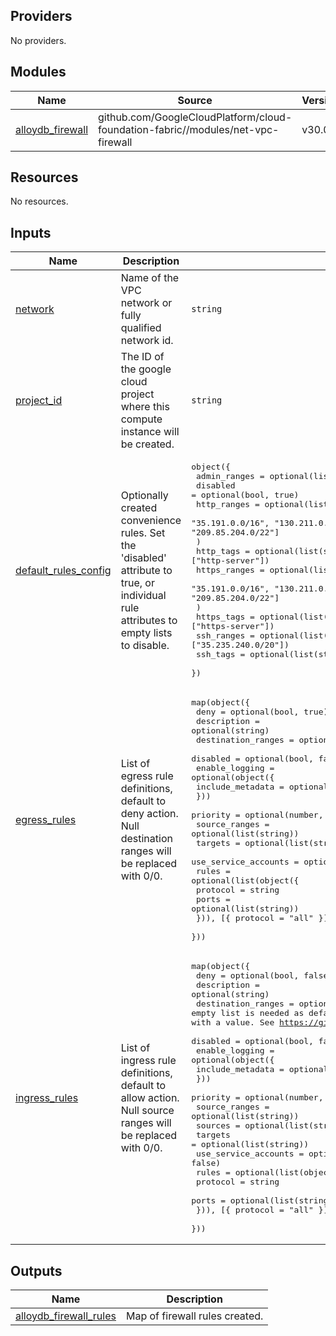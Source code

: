 

<!-- BEGIN_TF_DOCS -->

## Providers

No providers.

## Modules

| Name | Source | Version |
|------|--------|---------|
| <a name="module_alloydb_firewall"></a> [alloydb\_firewall](#module\_alloydb\_firewall) | github.com/GoogleCloudPlatform/cloud-foundation-fabric//modules/net-vpc-firewall | v30.0.0 |

## Resources

No resources.

## Inputs

| Name | Description | Type | Default | Required |
|------|-------------|------|---------|:--------:|
| <a name="input_network"></a> [network](#input\_network) | Name of the VPC network or fully qualified network id. | `string` | n/a | yes |
| <a name="input_project_id"></a> [project\_id](#input\_project\_id) | The ID of the google cloud project where this compute instance will be created. | `string` | n/a | yes |
| <a name="input_default_rules_config"></a> [default\_rules\_config](#input\_default\_rules\_config) | Optionally created convenience rules. Set the 'disabled' attribute to true, or individual rule attributes to empty lists to disable. | <pre>object({<br>    admin_ranges = optional(list(string))<br>    disabled     = optional(bool, true)<br>    http_ranges = optional(list(string), [<br>      "35.191.0.0/16", "130.211.0.0/22", "209.85.152.0/22", "209.85.204.0/22"]<br>    )<br>    http_tags = optional(list(string), ["http-server"])<br>    https_ranges = optional(list(string), [<br>      "35.191.0.0/16", "130.211.0.0/22", "209.85.152.0/22", "209.85.204.0/22"]<br>    )<br>    https_tags = optional(list(string), ["https-server"])<br>    ssh_ranges = optional(list(string), ["35.235.240.0/20"])<br>    ssh_tags   = optional(list(string), ["ssh"])<br>  })</pre> | <pre>{<br>  "disabled": true<br>}</pre> | no |
| <a name="input_egress_rules"></a> [egress\_rules](#input\_egress\_rules) | List of egress rule definitions, default to deny action. Null destination ranges will be replaced with 0/0. | <pre>map(object({<br>    deny               = optional(bool, true)<br>    description        = optional(string)<br>    destination_ranges = optional(list(string))<br>    disabled           = optional(bool, false)<br>    enable_logging = optional(object({<br>      include_metadata = optional(bool)<br>    }))<br>    priority             = optional(number, 1000)<br>    source_ranges        = optional(list(string))<br>    targets              = optional(list(string))<br>    use_service_accounts = optional(bool, false)<br>    rules = optional(list(object({<br>      protocol = string<br>      ports    = optional(list(string))<br>    })), [{ protocol = "all" }])<br>  }))</pre> | `{}` | no |
| <a name="input_ingress_rules"></a> [ingress\_rules](#input\_ingress\_rules) | List of ingress rule definitions, default to allow action. Null source ranges will be replaced with 0/0. | <pre>map(object({<br>    deny               = optional(bool, false)<br>    description        = optional(string)<br>    destination_ranges = optional(list(string), []) # empty list is needed as default to allow deletion after initial creation with a value. See https://github.com/hashicorp/terraform-provider-google/issues/14270<br>    disabled           = optional(bool, false)<br>    enable_logging = optional(object({<br>      include_metadata = optional(bool)<br>    }))<br>    priority             = optional(number, 1000)<br>    source_ranges        = optional(list(string))<br>    sources              = optional(list(string))<br>    targets              = optional(list(string))<br>    use_service_accounts = optional(bool, false)<br>    rules = optional(list(object({<br>      protocol = string<br>      ports    = optional(list(string))<br>    })), [{ protocol = "all" }])<br>  }))</pre> | `{}` | no |

## Outputs

| Name | Description |
|------|-------------|
| <a name="output_alloydb_firewall_rules"></a> [alloydb\_firewall\_rules](#output\_alloydb\_firewall\_rules) | Map of firewall rules created. |
<!-- END_TF_DOCS -->
